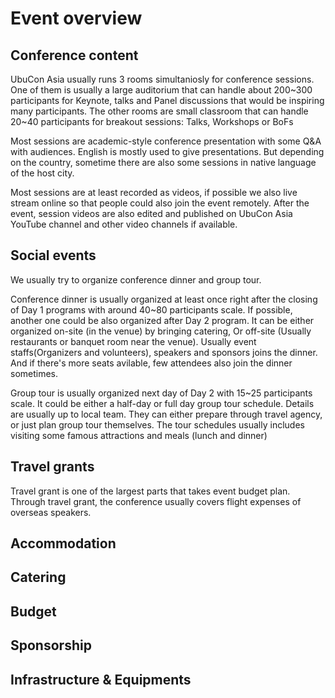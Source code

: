 # Event overview

## Conference content

UbuCon Asia usually runs 3 rooms simultaniosly for conference sessions. One of them is usually a large auditorium that can handle about 200~300 participants for Keynote,  talks and Panel discussions that would be inspiring many participants. The other rooms are small classroom that can handle 20~40 participants for breakout sessions: Talks, Workshops or BoFs 

Most sessions are academic-style conference presentation with some Q&A with audiences. English is mostly used to give presentations. But depending on the country, sometime there are also some sessions in native language of the host city. 

Most sessions are at least recorded as videos, if possible we also live stream online so that people could also join the event remotely. After the event, session videos are also edited and published on UbuCon Asia YouTube channel and other video channels if available.

## Social events
We usually try to organize conference dinner and group tour.

Conference dinner is usually organized at least once right after the closing of Day 1 programs with around 40~80 participants scale. If possible, another one could be also organized after Day 2 program. It can be either organized on-site (in the venue) by bringing catering, Or off-site (Usually restaurants or banquet room near the venue). Usually event staffs(Organizers and volunteers), speakers and sponsors joins the dinner. And if there's more seats avilable, few attendees also join the dinner sometimes.

Group tour is usually organized next day of Day 2 with 15~25 participants scale. It could be either a half-day or full day group tour schedule. Details are usually up to local team. They can either prepare through travel agency, or just plan group tour themselves. The tour schedules usually includes visiting some famous attractions and meals (lunch and dinner)


## Travel grants

Travel grant is one of the largest parts that takes event budget plan. Through travel grant, the conference usually covers flight expenses of overseas speakers.

## Accommodation

## Catering

## Budget

## Sponsorship

## Infrastructure & Equipments